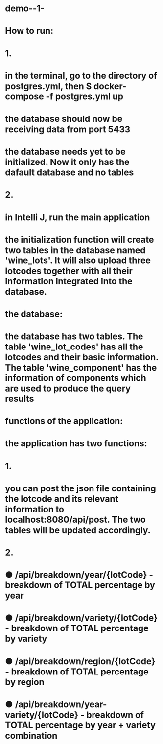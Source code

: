 # demo--1-

# How to run:
# 1. 
#    in the terminal, go to the directory of postgres.yml, then $ docker-compose -f postgres.yml up
#    the database should now be receiving data from port 5433
#    the database needs yet to be initialized. Now it only has the dafault database and no tables
# 2. 
#    in Intelli J, run the main application
#    the initialization function will create two tables in the database named 'wine_lots'. It will also upload three lotcodes together with all their information integrated into the database. 

# the database:
# the database has two tables. The table 'wine_lot_codes' has all the lotcodes and their basic information. The table 'wine_component' has the information of components which are used to produce the query results

# functions of the application:
# the application has two functions:
# 1. 
#    you can post the json file containing the lotcode and its relevant information to localhost:8080/api/post. The two tables will be updated accordingly. 
# 2. 
#    ●	/api/breakdown/year/{lotCode} - breakdown of TOTAL percentage by year
#    ●	/api/breakdown/variety/{lotCode} - breakdown of TOTAL percentage by variety
#    ●	/api/breakdown/region/{lotCode} - breakdown of TOTAL percentage by region
#    ●	/api/breakdown/year-variety/{lotCode} - breakdown of TOTAL percentage by year + variety combination
